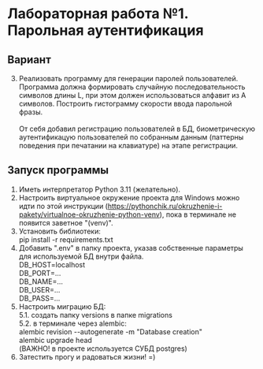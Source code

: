 # Лабораторная работа №1. Парольная аутентификация
## Вариант
3. Реализовать программу для генерации паролей пользователей. Программа должна формировать случайную последовательность символов длины L, при этом должен использоваться алфавит из A символов. Построить гистограмму скорости ввода парольной фразы.<br /><br />
От себя добавил регистрацию пользователей в БД, биометрическую аутентификацую пользователей по собранным данным (паттерны поведения при печатании на клавиатуре) на этапе регистрации.
## Запуск программы
1. Иметь интерпретатор Python 3.11 (желательно).
2. Настроить виртуальное окружение проекта для Windows можно идти по этой инструкции (https://pythonchik.ru/okruzhenie-i-pakety/virtualnoe-okruzhenie-python-venv), пока в терминале не появится заветное "(venv)".
3. Установить библиотеки:<br />
pip install -r requirements.txt
4. Добавить ".env" в папку проекта, указав собственные параметры для используемой БД внутри файла.<br />
  DB_HOST=localhost<br />
  DB_PORT=...<br />
  DB_NAME=...<br />
  DB_USER=...<br />
  DB_PASS=...<br />
5. Настроить миграцию БД:<br />
  5.1. создать папку versions в папке migrations<br />
  5.2. в терминале через alembic:<br />
  alembic revision --autogenerate -m "Database creation"<br />
  alembic upgrade head<br />
  (ВАЖНО! в проекте используется СУБД postgres)<br />
6. Затестить прогу и радоваться жизни! =)
